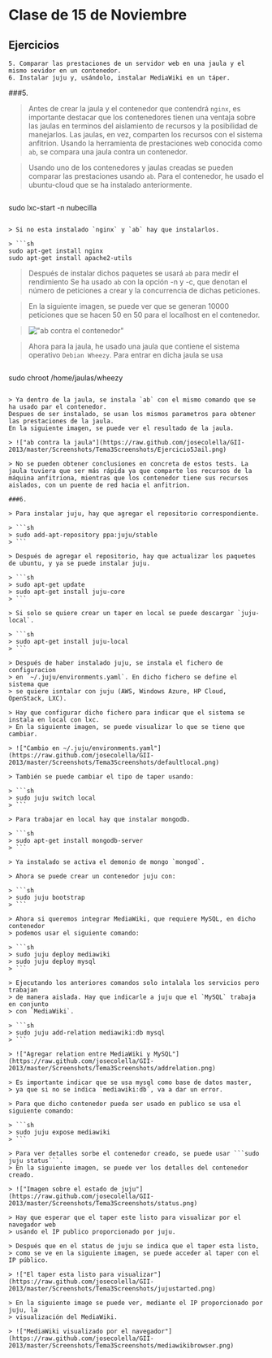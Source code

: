 Clase de 15 de Noviembre
=====================

Ejercicios
----------

    5. Comparar las prestaciones de un servidor web en una jaula y el mismo sevidor en un contenedor.
    6. Instalar juju y, usándolo, instalar MediaWiki en un táper.

###5. 

> Antes de crear la jaula y el contenedor que contendrá `nginx`, es importante 
destacar que los contenedores tienen una ventaja sobre las jaulas en terminos del
aislamiento de recursos y la posibilidad de manejarlos. Las jaulas, en vez, comparten los 
recursos con el sistema anfitrion.
> Usando la herramienta de prestaciones web conocida como `ab`, se compara una jaula contra un contenedor.

> Usando uno de los contenedores y jaulas creadas se pueden comparar las prestaciones usando `ab`.
Para el contenedor, he usado el ubuntu-cloud que se ha instalado anteriormente.

> ```sh
sudo lxc-start -n nubecilla
```

> Si no esta instalado `nginx` y `ab` hay que instalarlos.

> ```sh
sudo apt-get install nginx
sudo apt-get install apache2-utils
```

> Después de instalar dichos paquetes se usará `ab` para medir el rendimiento
Se ha usado `ab` con la opción -n y -c, que denotan el número de peticiones a crear y
la concurrencia de dichas peticiones.

> En la siguiente imagen, se puede ver que se generan 10000 peticiones que se hacen 50 en 50 para el localhost
en el contenedor.

> !["ab contra el contenedor"](https://raw.github.com/josecolella/GII-2013/master/Screenshots/Tema3Screenshots/Ejercicio5Container.png)

> Ahora para la jaula, he usado una jaula que contiene el sistema operativo `Debian Wheezy`. Para entrar en dicha 
jaula se usa

> ```sh
sudo chroot /home/jaulas/wheezy
```

> Ya dentro de la jaula, se instala `ab` con el mismo comando que se ha usado par el contenedor.
Despues de ser instalado, se usan los mismos parametros para obtener las prestaciones de la jaula.
En la siguiente imagen, se puede ver el resultado de la jaula.

> !["ab contra la jaula"](https://raw.github.com/josecolella/GII-2013/master/Screenshots/Tema3Screenshots/Ejercicio5Jail.png)

> No se pueden obtener conclusiones en concreta de estos tests. La jaula tuviera que ser más rápida ya que comparte los recursos de la máquina anfitriona, mientras que los contenedor tiene sus recursos aislados, con un puente de red hacia el anfitrion. 

###6.

> Para instalar juju, hay que agregar el repositorio correspondiente.

> ```sh
> sudo add-apt-repository ppa:juju/stable
> ```

> Después de agregar el repositorio, hay que actualizar los paquetes de ubuntu, y ya se puede instalar juju.

> ```sh
> sudo apt-get update
> sudo apt-get install juju-core
> ```

> Si solo se quiere crear un taper en local se puede descargar `juju-local`.

> ```sh
> sudo apt-get install juju-local
> ```

> Después de haber instalado juju, se instala el fichero de configuracion
> en `~/.juju/environments.yaml`. En dicho fichero se define el sistema que
> se quiere isntalar con juju (AWS, Windows Azure, HP Cloud, OpenStack, LXC).

> Hay que configurar dicho fichero para indicar que el sistema se instala en local con lxc.
> En la siguiente imagen, se puede visualizar lo que se tiene que cambiar.

> !["Cambio en ~/.juju/environments.yaml"](https://raw.github.com/josecolella/GII-2013/master/Screenshots/Tema3Screenshots/defaultlocal.png)

> También se puede cambiar el tipo de taper usando:

> ```sh
> sudo juju switch local
> ```

> Para trabajar en local hay que instalar mongodb.

> ```sh
> sudo apt-get install mongodb-server
> ```

> Ya instalado se activa el demonio de mongo `mongod`.

> Ahora se puede crear un contenedor juju con:

> ```sh
> sudo juju bootstrap
> ```

> Ahora si queremos integrar MediaWiki, que requiere MySQL, en dicho contenedor
> podemos usar el siguiente comando:

> ```sh
> sudo juju deploy mediawiki
> sudo juju deploy mysql
> ```

> Ejecutando los anteriores comandos solo intalala los servicios pero trabajan
> de manera aislada. Hay que indicarle a juju que el `MySQL` trabaja en conjunto
> con `MediaWiki`.

> ```sh
> sudo juju add-relation mediawiki:db mysql
> ```

> !["Agregar relation entre MediaWiki y MySQL"](https://raw.github.com/josecolella/GII-2013/master/Screenshots/Tema3Screenshots/addrelation.png)

> Es importante indicar que se usa mysql como base de datos master,
> ya que si no se indica `mediawiki:db`, va a dar un error.

> Para que dicho contenedor pueda ser usado en publico se usa el siguiente comando:

> ```sh
> sudo juju expose mediawiki
> ```

> Para ver detalles sorbe el contenedor creado, se puede usar ```sudo juju status```.
> En la siguiente imagen, se puede ver los detalles del contenedor creado.

> !["Imagen sobre el estado de juju"](https://raw.github.com/josecolella/GII-2013/master/Screenshots/Tema3Screenshots/status.png)

> Hay que esperar que el taper este listo para visualizar por el navegador web
> usando el IP publico proporcionado por juju.

> Después que en el status de juju se indica que el taper esta listo,
> como se ve en la siguiente imagen, se puede acceder al taper con el IP público.

> !["El taper esta listo para visualizar"](https://raw.github.com/josecolella/GII-2013/master/Screenshots/Tema3Screenshots/jujustarted.png)

> En la siguiente image se puede ver, mediante el IP proporcionado por juju, la
> visualización del MediaWiki.

> !["MediaWiki visualizado por el navegador"](https://raw.github.com/josecolella/GII-2013/master/Screenshots/Tema3Screenshots/mediawikibrowser.png)
